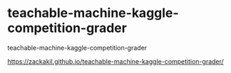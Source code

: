 # teachable-machine-kaggle-competition-grader
teachable-machine-kaggle-competition-grader

https://zackakil.github.io/teachable-machine-kaggle-competition-grader/
